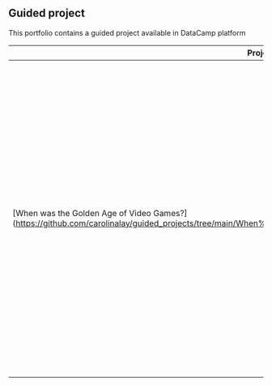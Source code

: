 ## **Guided project**
This portfolio contains a guided project available in DataCamp platform

| **Project Name** | **Description** | **Topics**|
|------------------|-----------------|-------------------------|
|[When was the Golden Age of Video Games?] (https://github.com/carolinalay/guided_projects/tree/main/When%20was%20the%20Golden%20Age%20of%20Video%20Games%3F)|In this project, I analyzed two datasets to find out the Golden Age of Video Games using SQL to solve 8 assigned tasks in the DataCamp platform. In addition, I performed by myself a data verification in M. Excel to compare the results, and created a visualization in Tableau to share the answer of the question.| Data Manipulation: Inner & Left Joins, Filter data (Limit, Except, Intersect), Group By and Order By - Data Verification: Pivot Table, Conditional Formatting (Top 10 Items, Rules), Power Query (Left & Inner Join) - Tableau Visualization: Inner & Left Join, Stories, and simplified Dashboard|
